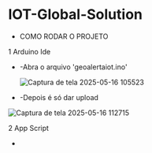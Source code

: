 # IOT-Global-Solution

* COMO RODAR O PROJETO

1 Arduino Ide
  
* -Abra o arquivo 'geoalertaiot.ino'


  ![Captura de tela 2025-05-16 105523](https://github.com/user-attachments/assets/50951ee5-1e3e-4246-9e48-3372a7814d5e)


* -Depois é só dar upload

  
![Captura de tela 2025-05-16 112715](https://github.com/user-attachments/assets/8c77f2e6-ffca-4de3-8351-500b86670fe8)


2 App Script

*

